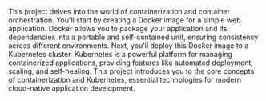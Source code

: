 This project delves into the world of containerization and container orchestration. You'll start by creating a Docker image for a simple web application. Docker allows you to package your application and its dependencies into a portable and self-contained unit, ensuring consistency across different environments. Next, you'll deploy this Docker image to a Kubernetes cluster. Kubernetes is a powerful platform for managing containerized applications, providing features like automated deployment, scaling, and self-healing. This project introduces you to the core concepts of containerization and Kubernetes, essential technologies for modern cloud-native application development.
